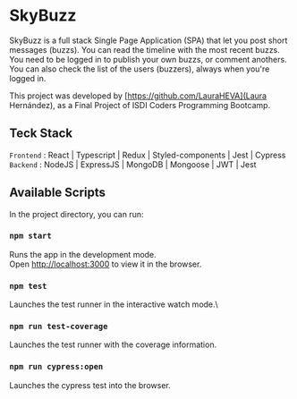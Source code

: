 # SkyBuzz

SkyBuzz is a full stack Single Page Application (SPA) that let you post short messages (buzzs).
You can read the timeline with the most recent buzzs.
You need to be logged in to publish your own buzzs, or comment anothers.
You can also check the list of the users (buzzers), always when you're logged in.

This project was developed by [https://github.com/LauraHEVA](Laura Hernández), as a Final Project of ISDI Coders Programming Bootcamp.

## Teck Stack

`Frontend` : React | Typescript | Redux | Styled-components | Jest | Cypress
`Backend` : NodeJS | ExpressJS | MongoDB | Mongoose | JWT | Jest

## Available Scripts

In the project directory, you can run:

### `npm start`

Runs the app in the development mode.\
Open [http://localhost:3000](http://localhost:3000) to view it in the browser.

### `npm test`

Launches the test runner in the interactive watch mode.\

### `npm run test-coverage`

Launches the test runner with the coverage information.

### `npm run cypress:open`

Launches the cypress test into the browser.
